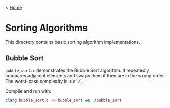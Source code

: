 < [Home](/README.md)

# Sorting Algorithms

This directory contains basic sorting algorithm implementations.

## Bubble Sort

`bubble_sort.c` demonstrates the Bubble Sort algorithm. It repeatedly compares adjacent elements and swaps them if they are in the wrong order. The worst-case complexity is `O(n^2)`.

Compile and run with:

```bash
clang bubble_sort.c -o bubble_sort && ./bubble_sort
```

